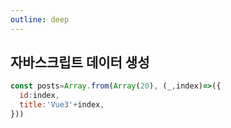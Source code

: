 ```yaml
---
outline: deep
---
```


## 자바스크립트 데이터 생성
```js
const posts=Array.from(Array(20), (_,index)=>({
  id:index,
  title:'Vue3'+index,
}))

```